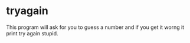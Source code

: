 # tryagain

This program will ask for you to guess a number and if you get it worng it print try again stupid.
